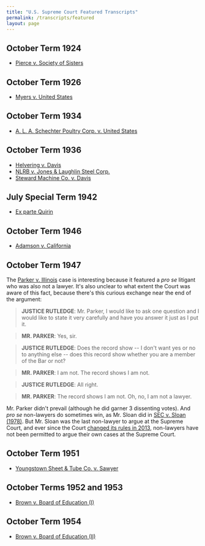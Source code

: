 ```yaml
---
title: "U.S. Supreme Court Featured Transcripts"
permalink: /transcripts/featured
layout: page
---
```


## October Term 1924

- [Pierce v. Society of Sisters](/transcripts/featured/pierce-v-society-of-sisters)

## October Term 1926

- [Myers v. United States](/transcripts/featured/myers-v-united-states)

## October Term 1934

- [A. L. A. Schechter Poultry Corp. v. United States](/transcripts/featured/a-l-a-schechter-poultry-corp-v-united-states)

## October Term 1936

- [Helvering v. Davis](/transcripts/featured/helvering-v-davis)
- [NLRB v. Jones &amp; Laughlin Steel Corp.](/transcripts/featured/nlrb-v-jones-amp-laughlin-steel-corp)
- [Steward Machine Co. v. Davis](/transcripts/featured/steward-machine-co-v-davis)

## July Special Term 1942

- [Ex parte Quirin](/transcripts/featured/ex-parte-quirin)

## October Term 1946

- [Adamson v. California](/transcripts/featured/adamson-v-california)

## October Term 1947

The [Parker v. Illinois](/transcripts/pre-1968#1947-062) case is interesting because it featured a
*pro se* litigant who was also not a lawyer.  It's also unclear to what extent the Court was aware
of this fact, because there's this curious exchange near the end of the argument:

> **JUSTICE RUTLEDGE**: Mr. Parker, I would like to ask one question and I would like to state
it very carefully and have you answer it just as I put it.

> **MR. PARKER**: Yes, sir.

> **JUSTICE RUTLEDGE**: Does the record show -- I don't want yes or no to anything else -- does this
record show whether you are a member of the Bar or not?

> **MR. PARKER**: I am not. The record shows I am not.

> **JUSTICE RUTLEDGE**: All right.

> **MR. PARKER**: The record shows I am not. Oh, no, I am not a lawyer.

Mr. Parker didn't prevail (although he did garner 3 dissenting votes).  And *pro se* non-lawyers do sometimes
win, as Mr. Sloan did in [SEC v. Sloan (1978)](https://www.oyez.org/cases/1977/76-1607).  But Mr. Sloan was the
last non-lawyer to argue at the Supreme Court, and ever since the Court [changed its rules in 2013](https://www.supremecourt.gov/ctrules/2013RulesoftheCourt.pdf#page=40), non-lawyers have not been permitted to argue
their own cases at the Supreme Court.

## October Term 1951

- [Youngstown Sheet &amp; Tube Co. v. Sawyer](/transcripts/featured/youngstown-sheet-amp-tube-co-v-sawyer)

## October Terms 1952 and 1953

- [Brown v. Board of Education (I)](/transcripts/featured/brown1)

## October Term 1954

- [Brown v. Board of Education (II)](/transcripts/featured/brown2)
